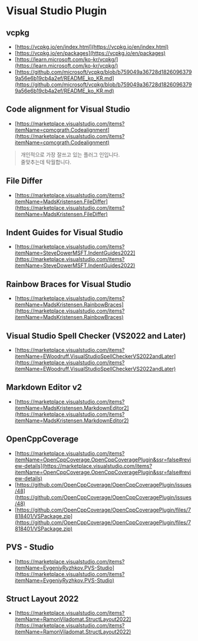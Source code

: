 ﻿# Visual Studio Plugin 



## vcpkg  
- [https://vcpkg.io/en/index.html](https://vcpkg.io/en/index.html)  
- [https://vcpkg.io/en/packages](https://vcpkg.io/en/packages)  
- [https://learn.microsoft.com/ko-kr/vcpkg/](https://learn.microsoft.com/ko-kr/vcpkg/)  
- [https://github.com/microsoft/vcpkg/blob/b759049a36728d18260963799a56e6b19cb4a2ef/README_ko_KR.md](https://github.com/microsoft/vcpkg/blob/b759049a36728d18260963799a56e6b19cb4a2ef/README_ko_KR.md)



## Code alignment for Visual Studio  
- [https://marketplace.visualstudio.com/items?itemName=cpmcgrath.Codealignment](https://marketplace.visualstudio.com/items?itemName=cpmcgrath.Codealignment)

> 개인적으로 가장 잘쓰고 있는 플러그 인입니다.  
  줄맞추는데 탁월합니다.  



## File Differ
- [https://marketplace.visualstudio.com/items?itemName=MadsKristensen.FileDiffer](https://marketplace.visualstudio.com/items?itemName=MadsKristensen.FileDiffer)



## Indent Guides for Visual Studio
- [https://marketplace.visualstudio.com/items?itemName=SteveDowerMSFT.IndentGuides2022](https://marketplace.visualstudio.com/items?itemName=SteveDowerMSFT.IndentGuides2022)



## Rainbow Braces for Visual Studio
- [https://marketplace.visualstudio.com/items?itemName=MadsKristensen.RainbowBraces](https://marketplace.visualstudio.com/items?itemName=MadsKristensen.RainbowBraces)


 
## Visual Studio Spell Checker (VS2022 and Later)
- [https://marketplace.visualstudio.com/items?itemName=EWoodruff.VisualStudioSpellCheckerVS2022andLater](https://marketplace.visualstudio.com/items?itemName=EWoodruff.VisualStudioSpellCheckerVS2022andLater)



## Markdown Editor v2  
- [https://marketplace.visualstudio.com/items?itemName=MadsKristensen.MarkdownEditor2](https://marketplace.visualstudio.com/items?itemName=MadsKristensen.MarkdownEditor2)  



## OpenCppCoverage  
- [https://marketplace.visualstudio.com/items?itemName=OpenCppCoverage.OpenCppCoveragePlugin&ssr=false#review-details](https://marketplace.visualstudio.com/items?itemName=OpenCppCoverage.OpenCppCoveragePlugin&ssr=false#review-details)  
- [https://github.com/OpenCppCoverage/OpenCppCoveragePlugin/issues/48](https://github.com/OpenCppCoverage/OpenCppCoveragePlugin/issues/48)  
- [https://github.com/OpenCppCoverage/OpenCppCoveragePlugin/files/7818401/VSPackage.zip](https://github.com/OpenCppCoverage/OpenCppCoveragePlugin/files/7818401/VSPackage.zip)  



## PVS - Studio  
- [https://marketplace.visualstudio.com/items?itemName=EvgeniyRyzhkov.PVS-Studio](https://marketplace.visualstudio.com/items?itemName=EvgeniyRyzhkov.PVS-Studio)  



## Struct Layout 2022
- [https://marketplace.visualstudio.com/items?itemName=RamonViladomat.StructLayout2022](https://marketplace.visualstudio.com/items?itemName=RamonViladomat.StructLayout2022)
